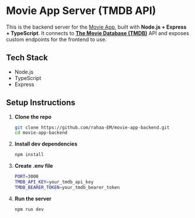 # Movie App Server (TMDB API)

This is the backend server for the [Movie App](https://github.com/rahaa-EM/movie-app-frontend), built with **Node.js + Express + TypeScript**. It connects to **[The Movie Database (TMDB)](https://www.themoviedb.org/?language=en-CA)** API and exposes custom endpoints for the frontend to use.

## Tech Stack
- Node.js
- TypeScript
- Express

## Setup Instructions

1. **Clone the repo**
    ```bash
    git clone https://github.com/rahaa-EM/movie-app-backend.git
    cd movie-app-backend
2. **Install dev dependencies**
    ```bash
    npm install
3. **Create .env file**
    ```bash
    PORT=3000
    TMDB_API_KEY=your_tmdb_api_key
    TMDB_BEARER_TOKEN=your_tmdb_bearer_token
4. **Run the server**
    ```bash
    npm run dev